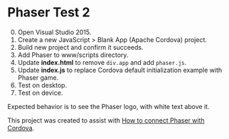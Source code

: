 # Phaser Test 2

0. Open Visual Studio 2015.
1. Create a new JavaScript > Blank App (Apache Cordova) project.
2. Build new project and confirm it succeeds.
3. Add Phaser to www/scripts directory.
4. Update **index.html** to remove `div.app` and add `phaser.js`.
5. Update **index.js** to replace Cordova default initialization example with Phaser game.
6. Test on desktop.
7. Test on device.

Expected behavior is to see the Phaser logo, with white text above it.

This project was created to assist with [How to connect Phaser with Cordova](http://stackoverflow.com/q/35773775/11912).
